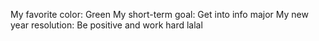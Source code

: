 My favorite color: Green
My short-term goal: Get into info major
My new year resolution: Be positive and work hard
lalal
